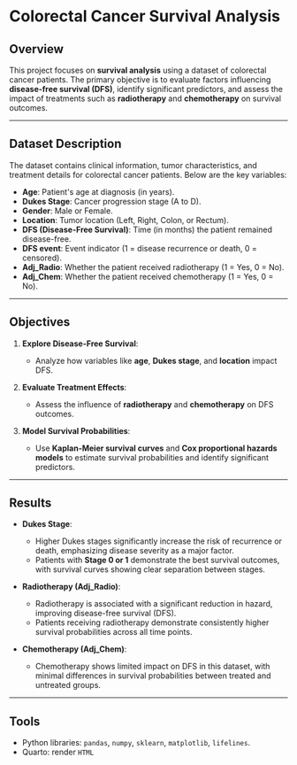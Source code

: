 # Colorectal Cancer Survival Analysis

## Overview
This project focuses on **survival analysis** using a dataset of colorectal cancer patients. The primary objective is to evaluate factors influencing **disease-free survival (DFS)**, identify significant predictors, and assess the impact of treatments such as **radiotherapy** and **chemotherapy** on survival outcomes.

---

## Dataset Description
The dataset contains clinical information, tumor characteristics, and treatment details for colorectal cancer patients. Below are the key variables:

- **Age**: Patient's age at diagnosis (in years).
- **Dukes Stage**: Cancer progression stage (A to D).
- **Gender**: Male or Female.
- **Location**: Tumor location (Left, Right, Colon, or Rectum).
- **DFS (Disease-Free Survival)**: Time (in months) the patient remained disease-free.
- **DFS event**: Event indicator (1 = disease recurrence or death, 0 = censored).
- **Adj_Radio**: Whether the patient received radiotherapy (1 = Yes, 0 = No).
- **Adj_Chem**: Whether the patient received chemotherapy (1 = Yes, 0 = No).

---

## Objectives
1. **Explore Disease-Free Survival**:
   - Analyze how variables like **age**, **Dukes stage**, and **location** impact DFS.
   
2. **Evaluate Treatment Effects**:
   - Assess the influence of **radiotherapy** and **chemotherapy** on DFS outcomes.

3. **Model Survival Probabilities**:
   - Use **Kaplan-Meier survival curves** and **Cox proportional hazards models** to estimate survival probabilities and identify significant predictors.

---

## Results
- **Dukes Stage**:
  - Higher Dukes stages significantly increase the risk of recurrence or death, emphasizing disease severity as a major factor.
  - Patients with **Stage 0 or 1** demonstrate the best survival outcomes, with survival curves showing clear separation between stages.

- **Radiotherapy (Adj_Radio)**:
  - Radiotherapy is associated with a significant reduction in hazard, improving disease-free survival (DFS).
  - Patients receiving radiotherapy demonstrate consistently higher survival probabilities across all time points.

- **Chemotherapy (Adj_Chem)**:
  - Chemotherapy shows limited impact on DFS in this dataset, with minimal differences in survival probabilities between treated and untreated groups.

---

## Tools
- Python libraries: `pandas`, `numpy`, `sklearn`, `matplotlib`, `lifelines`.
- Quarto: render `HTML`
